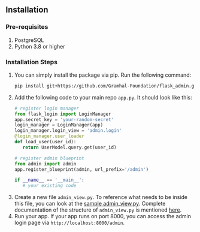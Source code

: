 ## Installation

### Pre-requisites
1. PostgreSQL
2. Python 3.8 or higher


### Installation Steps
1. You can simply install the package via pip. Run the following command:
   ```sh
   pip install git+https://github.com/Gramhal-Foundation/flask_admin.git
   ```
2. Add the following code to your main repo `app.py`. It should look like this:
   ```py
   # register login manager
   from flask_login import LoginManager
   app.secret_key = 'your-random-secret'
   login_manager = LoginManager(app)
   login_manager.login_view = 'admin.login'
   @login_manager.user_loader
   def load_user(user_id):
      return UserModel.query.get(user_id)

   # register admin blueprint
   from admin import admin
   app.register_blueprint(admin, url_prefix='/admin')

   if __name__ == '__main__':
      # your existing code
   ```
3. Create a new file `admin_view.py`. To reference what needs to be inside this file, you can look at the [sample admin_view.py](../examples/admin_view.py). Complete documentation of the structure of `admin_view.py` is mentioned [here](./ADMIN_VIEW.md).
4. Run your app. If your app runs on port 8000, you can access the admin login page via `http://localhost:8000/admin`.
